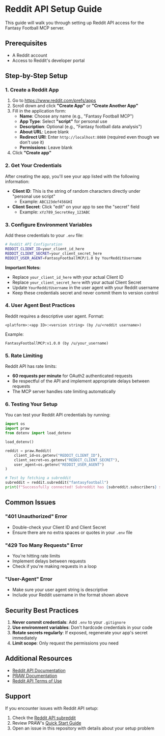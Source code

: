 # Reddit API Setup Guide

This guide will walk you through setting up Reddit API access for the Fantasy Football MCP server.

## Prerequisites

- A Reddit account
- Access to Reddit's developer portal

## Step-by-Step Setup

### 1. Create a Reddit App

1. Go to https://www.reddit.com/prefs/apps
2. Scroll down and click **"Create App"** or **"Create Another App"**
3. Fill in the application form:
   - **Name**: Choose any name (e.g., "Fantasy Football MCP")
   - **App Type**: Select **"script"** for personal use
   - **Description**: Optional (e.g., "Fantasy football data analysis")
   - **About URL**: Leave blank
   - **Redirect URI**: Enter `http://localhost:8080` (required even though we don't use it)
   - **Permissions**: Leave blank
4. Click **"Create app"**

### 2. Get Your Credentials

After creating the app, you'll see your app listed with the following information:

- **Client ID**: This is the string of random characters directly under "personal use script"
  - Example: `ABC123def456GHI`
- **Client Secret**: Click "edit" on your app to see the "secret" field
  - Example: `xYz789_SecretKey_123ABC`

### 3. Configure Environment Variables

Add these credentials to your `.env` file:

```bash
# Reddit API Configuration
REDDIT_CLIENT_ID=your_client_id_here
REDDIT_CLIENT_SECRET=your_client_secret_here
REDDIT_USER_AGENT=FantasyFootballMCP/1.0 by YourRedditUsername
```

**Important Notes:**
- Replace `your_client_id_here` with your actual Client ID
- Replace `your_client_secret_here` with your actual Client Secret
- Update `YourRedditUsername` in the user agent with your Reddit username
- Keep these credentials secret and never commit them to version control

### 4. User Agent Best Practices

Reddit requires a descriptive user agent. Format:
```
<platform>:<app ID>:<version string> (by /u/<reddit username>)
```

Example:
```
FantasyFootballMCP:v1.0.0 (by /u/your_username)
```

### 5. Rate Limiting

Reddit API has rate limits:
- **60 requests per minute** for OAuth2 authenticated requests
- Be respectful of the API and implement appropriate delays between requests
- The MCP server handles rate limiting automatically

### 6. Testing Your Setup

You can test your Reddit API credentials by running:

```python
import os
import praw
from dotenv import load_dotenv

load_dotenv()

reddit = praw.Reddit(
    client_id=os.getenv("REDDIT_CLIENT_ID"),
    client_secret=os.getenv("REDDIT_CLIENT_SECRET"),
    user_agent=os.getenv("REDDIT_USER_AGENT")
)

# Test by fetching a subreddit
subreddit = reddit.subreddit("fantasyfootball")
print(f"Successfully connected! Subreddit has {subreddit.subscribers} subscribers")
```

## Common Issues

### "401 Unauthorized" Error
- Double-check your Client ID and Client Secret
- Ensure there are no extra spaces or quotes in your `.env` file

### "429 Too Many Requests" Error
- You're hitting rate limits
- Implement delays between requests
- Check if you're making requests in a loop

### "User-Agent" Error
- Make sure your user agent string is descriptive
- Include your Reddit username in the format shown above

## Security Best Practices

1. **Never commit credentials**: Add `.env` to your `.gitignore`
2. **Use environment variables**: Don't hardcode credentials in your code
3. **Rotate secrets regularly**: If exposed, regenerate your app's secret immediately
4. **Limit scope**: Only request the permissions you need

## Additional Resources

- [Reddit API Documentation](https://www.reddit.com/dev/api/)
- [PRAW Documentation](https://praw.readthedocs.io/)
- [Reddit API Terms of Use](https://www.reddit.com/wiki/api-terms)

## Support

If you encounter issues with Reddit API setup:
1. Check the [Reddit API subreddit](https://www.reddit.com/r/redditdev/)
2. Review PRAW's [Quick Start Guide](https://praw.readthedocs.io/en/stable/getting_started/quick_start.html)
3. Open an issue in this repository with details about your setup problem